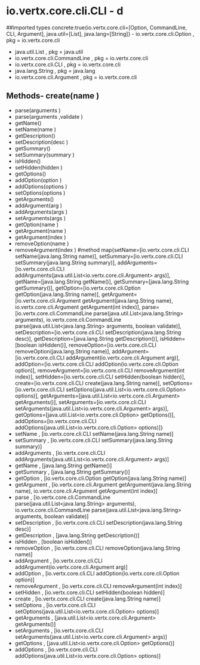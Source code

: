 # io.vertx.core.cli.CLI - d
##imported types concrete:true{io.vertx.core.cli=[Option, CommandLine, CLI, Argument], java.util=[List], java.lang=[String]} - io.vertx.core.cli.Option  , pkg = io.vertx.core.cli
- java.util.List  , pkg = java.util
- io.vertx.core.cli.CommandLine  , pkg = io.vertx.core.cli
- io.vertx.core.cli.CLI  , pkg = io.vertx.core.cli
- java.lang.String  , pkg = java.lang
- io.vertx.core.cli.Argument  , pkg = io.vertx.core.cli
## Methods- create(name )
- parse(arguments )
- parse(arguments ,validate )
- getName()
- setName(name )
- getDescription()
- setDescription(desc )
- getSummary()
- setSummary(summary )
- isHidden()
- setHidden(hidden )
- getOptions()
- addOption(option )
- addOptions(options )
- setOptions(options )
- getArguments()
- addArgument(arg )
- addArguments(args )
- setArguments(args )
- getOption(name )
- getArgument(name )
- getArgument(index )
- removeOption(name )
- removeArgument(index )
#method map{setName=[io.vertx.core.cli.CLI setName(java.lang.String name)], setSummary=[io.vertx.core.cli.CLI setSummary(java.lang.String summary)], addArguments=[io.vertx.core.cli.CLI addArguments(java.util.List<io.vertx.core.cli.Argument> args)], getName=[java.lang.String getName()], getSummary=[java.lang.String getSummary()], getOption=[io.vertx.core.cli.Option getOption(java.lang.String name)], getArgument=[io.vertx.core.cli.Argument getArgument(java.lang.String name), io.vertx.core.cli.Argument getArgument(int index)], parse=[io.vertx.core.cli.CommandLine parse(java.util.List<java.lang.String> arguments), io.vertx.core.cli.CommandLine parse(java.util.List<java.lang.String> arguments, boolean validate)], setDescription=[io.vertx.core.cli.CLI setDescription(java.lang.String desc)], getDescription=[java.lang.String getDescription()], isHidden=[boolean isHidden()], removeOption=[io.vertx.core.cli.CLI removeOption(java.lang.String name)], addArgument=[io.vertx.core.cli.CLI addArgument(io.vertx.core.cli.Argument arg)], addOption=[io.vertx.core.cli.CLI addOption(io.vertx.core.cli.Option option)], removeArgument=[io.vertx.core.cli.CLI removeArgument(int index)], setHidden=[io.vertx.core.cli.CLI setHidden(boolean hidden)], create=[io.vertx.core.cli.CLI create(java.lang.String name)], setOptions=[io.vertx.core.cli.CLI setOptions(java.util.List<io.vertx.core.cli.Option> options)], getArguments=[java.util.List<io.vertx.core.cli.Argument> getArguments()], setArguments=[io.vertx.core.cli.CLI setArguments(java.util.List<io.vertx.core.cli.Argument> args)], getOptions=[java.util.List<io.vertx.core.cli.Option> getOptions()], addOptions=[io.vertx.core.cli.CLI addOptions(java.util.List<io.vertx.core.cli.Option> options)]} 
- setName , [io.vertx.core.cli.CLI setName(java.lang.String name)]
- setSummary , [io.vertx.core.cli.CLI setSummary(java.lang.String summary)]
- addArguments , [io.vertx.core.cli.CLI addArguments(java.util.List<io.vertx.core.cli.Argument> args)]
- getName , [java.lang.String getName()]
- getSummary , [java.lang.String getSummary()]
- getOption , [io.vertx.core.cli.Option getOption(java.lang.String name)]
- getArgument , [io.vertx.core.cli.Argument getArgument(java.lang.String name), io.vertx.core.cli.Argument getArgument(int index)]
- parse , [io.vertx.core.cli.CommandLine parse(java.util.List<java.lang.String> arguments), io.vertx.core.cli.CommandLine parse(java.util.List<java.lang.String> arguments, boolean validate)]
- setDescription , [io.vertx.core.cli.CLI setDescription(java.lang.String desc)]
- getDescription , [java.lang.String getDescription()]
- isHidden , [boolean isHidden()]
- removeOption , [io.vertx.core.cli.CLI removeOption(java.lang.String name)]
- addArgument , [io.vertx.core.cli.CLI addArgument(io.vertx.core.cli.Argument arg)]
- addOption , [io.vertx.core.cli.CLI addOption(io.vertx.core.cli.Option option)]
- removeArgument , [io.vertx.core.cli.CLI removeArgument(int index)]
- setHidden , [io.vertx.core.cli.CLI setHidden(boolean hidden)]
- create , [io.vertx.core.cli.CLI create(java.lang.String name)]
- setOptions , [io.vertx.core.cli.CLI setOptions(java.util.List<io.vertx.core.cli.Option> options)]
- getArguments , [java.util.List<io.vertx.core.cli.Argument> getArguments()]
- setArguments , [io.vertx.core.cli.CLI setArguments(java.util.List<io.vertx.core.cli.Argument> args)]
- getOptions , [java.util.List<io.vertx.core.cli.Option> getOptions()]
- addOptions , [io.vertx.core.cli.CLI addOptions(java.util.List<io.vertx.core.cli.Option> options)]
